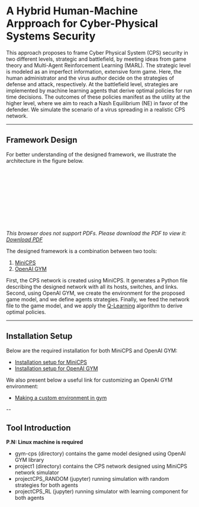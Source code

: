 # A Hybrid Human-Machine Arpproach for Cyber-Physical Systems Security

This approach proposes to frame Cyber Physical System (CPS) security in two different levels, strategic and battlefield, by meeting ideas from game theory and Multi-Agent Reinforcement Learning (MARL). The strategic level is modeled as an imperfect information, extensive form game. Here, the human administrator and the virus author decide on the strategies of defense and attack, respectively. At the battlefield level, strategies are implemented by machine learning agents that derive optimal policies for run time decisions. The outcomes of these policies manifest as the utility at the higher level, where we aim to reach a Nash Equilibrium (NE) in favor of the defender. We simulate the scenario of a virus spreading in a realistic CPS network.

-----------------------------

## Framework Design

For better understanding of the designed framework, we illustrate the architecture in the figure below.

<object data="https://josephkhoury95.github.io/Architecture.pdf" type="application/pdf" width="700px" height="700px">
    <embed src="https://josephkhoury95.github.io/Architecture.pdf">
        <p><i>This browser does not support PDFs. Please download the PDF to view it:
            <a href="https://josephkhoury95.github.io/Architecture.pdf">Download PDF</a></i>
        </p>
    </embed>
</object>

The designed framework is a combination between two tools:

1. [MiniCPS](https://github.com/scy-phy/minicps "minicps github repo")
2. [OpenAI GYM](https://github.com/openai/gym "openai gym github repo")

First, the CPS network is created using MiniCPS. It generates a Python file describing the designed network with all its hosts, switches, and links. Second, using OpenAI GYM, we create the environment for the proposed game model, and we define agents strategies. Finally, we feed the network file to the game model, and we apply the [Q-Learning](https://en.wikipedia.org/wiki/Q-learning "q-learning wikipedia") algorithm to derive optimal policies.

___
## Installation Setup
Below are the required installation for both MiniCPS and OpenAI GYM:

* [Installation setup for MiniCPS](https://minicps.readthedocs.io/en/latest/userguide.html#installation "minicps installation setup")
* [Installation setup for OpenAI GYM](https://github.com/openai/gym#installation "openai gym installation setup")

We also present below a useful link for customizing an OpenAI GYM environment:

* [Making a custom environment in gym](https://medium.com/@apoddar573/making-your-own-custom-environment-in-gym-c3b65ff8cdaa "openai gym custom environment")

--
## Tool Introduction
**P.N: Linux machine is required**
* gym-cps (directory) contains the game model designed using OpenAI GYM library
* project1 (directory) contains the CPS network designed using MiniCPS network simulator
* projectCPS_RANDOM (jupyter) running simulation with random strategies for both agents
* projectCPS_RL (jupyter) running simulator with learning component for both agents


